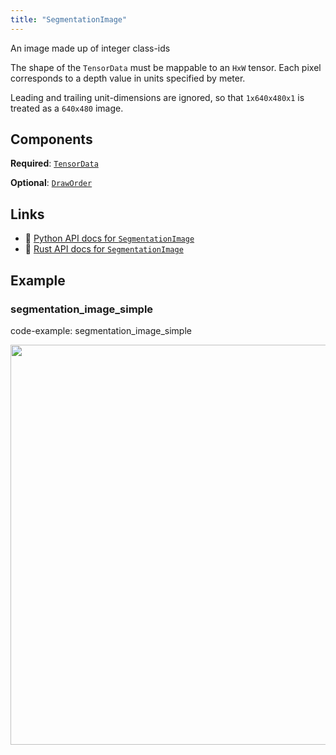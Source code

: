 ```yaml
---
title: "SegmentationImage"
---
```


An image made up of integer class-ids

The shape of the `TensorData` must be mappable to an `HxW` tensor.
Each pixel corresponds to a depth value in units specified by meter.

Leading and trailing unit-dimensions are ignored, so that
`1x640x480x1` is treated as a `640x480` image.

## Components

**Required**: [`TensorData`](../components/tensor_data.md)

**Optional**: [`DrawOrder`](../components/draw_order.md)

## Links
 * 🐍 [Python API docs for `SegmentationImage`](https://ref.rerun.io/docs/python/HEAD/package/rerun/archetypes/segmentation_image/)
 * 🦀 [Rust API docs for `SegmentationImage`](https://docs.rs/rerun/0.9.0-alpha.6/rerun/archetypes/struct.SegmentationImage.html)

## Example

### segmentation_image_simple

code-example: segmentation_image_simple

<center>
<picture>
  <source media="(max-width: 480px)" srcset="https://static.rerun.io/segmentation_image_simple/eb49e0b8cb870c75a69e2a47a2d202e5353115f6/480w.png">
  <source media="(max-width: 768px)" srcset="https://static.rerun.io/segmentation_image_simple/eb49e0b8cb870c75a69e2a47a2d202e5353115f6/768w.png">
  <source media="(max-width: 1024px)" srcset="https://static.rerun.io/segmentation_image_simple/eb49e0b8cb870c75a69e2a47a2d202e5353115f6/1024w.png">
  <source media="(max-width: 1200px)" srcset="https://static.rerun.io/segmentation_image_simple/eb49e0b8cb870c75a69e2a47a2d202e5353115f6/1200w.png">
  <img src="https://static.rerun.io/segmentation_image_simple/eb49e0b8cb870c75a69e2a47a2d202e5353115f6/full.png" width="640">
</picture>
</center>

